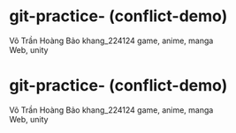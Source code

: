 # git-practice- (conflict-demo)

Võ Trần Hoàng Bảo khang_224124
    game, anime, manga  
    Web, unity
# git-practice- (conflict-demo)

Võ Trần Hoàng Bảo khang_224124
    game, anime, manga  
    Web, unity      

